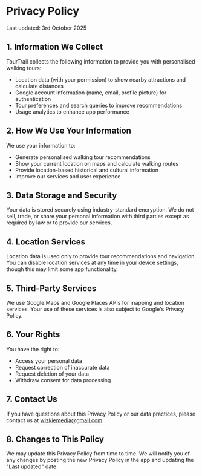 # Privacy Policy
Last updated: 3rd October 2025

## 1. Information We Collect
TourTrail collects the following information to provide you with personalised walking tours:
- Location data (with your permission) to show nearby attractions and calculate distances
- Google account information (name, email, profile picture) for authentication
- Tour preferences and search queries to improve recommendations
- Usage analytics to enhance app performance

## 2. How We Use Your Information
We use your information to:
- Generate personalised walking tour recommendations
- Show your current location on maps and calculate walking routes
- Provide location-based historical and cultural information
- Improve our services and user experience

## 3. Data Storage and Security
Your data is stored securely using industry-standard encryption. We do not sell, trade, or share your personal information with third parties except as required by law or to provide our services.

## 4. Location Services
Location data is used only to provide tour recommendations and navigation. You can disable location services at any time in your device settings, though this may limit some app functionality.

## 5. Third-Party Services
We use Google Maps and Google Places APIs for mapping and location services. Your use of these services is also subject to Google's Privacy Policy.

## 6. Your Rights
You have the right to:
- Access your personal data
- Request correction of inaccurate data
- Request deletion of your data
- Withdraw consent for data processing

## 7. Contact Us
If you have questions about this Privacy Policy or our data practices, please contact us at wizkiemedia@gmail.com.


## 8. Changes to This Policy
We may update this Privacy Policy from time to time. We will notify you of any changes by posting the new Privacy Policy in the app and updating the "Last updated" date.
